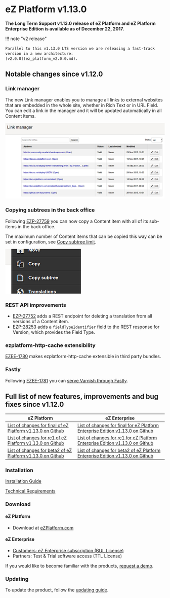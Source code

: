# eZ Platform v1.13.0

**The Long Term Support v1.13.0 release of eZ Platform and eZ Platform Enterprise Edition is available as of December 22, 2017.**

!!! note "v2 release"

    Parallel to this v1.13.0 LTS version we are releasing a fast-track version in a new architecture:
    [v2.0.0](ez_platform_v2.0.0.md).

## Notable changes since v1.12.0

### Link manager

The new Link manager enables you to manage all links to external websites that are embedded in the whole site,
whether in Rich Text or in URL Field.
You can edit a link in the manager and it will be updated automatically in all Content items.

![Link Manager](img/link_manager.png)

### Copying subtrees in the back office

Following [EZP-27759](https://jira.ez.no/browse/EZP-27759) you can now copy a Content item with all of its sub-items in the back office.

The maximum number of Content items that can be copied this way can be set in configuration, see [Copy subtree limit](https://doc.ibexa.co/en/1.13/guide/config_back_office/#copy-subtree-limit).

![Copy subtree option in the menu](img/copy_subtree_button.png)

### REST API improvements

- [EZP-27752](https://jira.ez.no/browse/EZP-27752) adds a REST endpoint for deleting a translation from all versions of a Content item.
- [EZP-28253](https://jira.ez.no/browse/EZP-28253) adds a `fieldTypeIdentifier` field to the REST response for Version, which provides the Field Type.

### ezplatform-http-cache extensibility

[EZEE-1780](https://jira.ez.no/browse/EZEE-1780) makes ezplatform-http-cache extensible in third party bundles.

### Fastly

Following [EZEE-1781](https://jira.ez.no/browse/EZEE-1781) you can [serve Varnish through Fastly](https://doc.ibexa.co/en/1.13/guide/http_cache/#serving-varnish-through-fastly).

## Full list of new features, improvements and bug fixes since v1.12.0

| eZ Platform   | eZ Enterprise  |
|--------------|------------|
| [List of changes for final of eZ Platform v1.13.0 on Github](https://github.com/ezsystems/ezplatform/releases/tag/v1.13.0) | [List of changes for final for eZ Platform Enterprise Edition v1.13.0 on Github](https://github.com/ezsystems/ezplatform-ee/releases/tag/v1.13.0) |
| [List of changes for rc1 of eZ Platform v1.13.0 on Github](https://github.com/ezsystems/ezplatform/releases/tag/v1.13.0-rc1) | [List of changes for rc1 for eZ Platform Enterprise Edition v1.13.0 on Github](https://github.com/ezsystems/ezplatform-ee/releases/tag/v1.13.0-rc1) |
| [List of changes for beta2 of eZ Platform v1.13.0 on Github](https://github.com/ezsystems/ezplatform/releases/tag/v1.13.0-beta2) | [List of changes for beta2 of eZ Platform Enterprise Edition v1.13.0 on Github](https://github.com/ezsystems/ezplatform-ee/releases/tag/v1.13.0-beta2) |

### Installation

[Installation Guide](https://doc.ibexa.co/en/1.13/getting_started/install_ez_platform)

[Technical Requirements](https://doc.ibexa.co/en/1.13/getting_started/requirements)

### Download

#### eZ Platform

- Download at [eZPlatform.com](http://ezplatform.com/#download)

#### eZ Enterprise

- [Customers: eZ Enterprise subscription (BUL License)](https://support.ez.no/Downloads)
- Partners: Test & Trial software access (TTL License)

If you would like to become familiar with the products, [request a demo](https://www.ibexa.co/forms/request-a-demo).

### Updating

To update the product, follow the [updating guide](https://doc.ibexa.co/en/1.13/updating/updating/).

